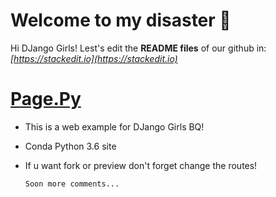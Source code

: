 # Welcome to my disaster 🖤

Hi DJango Girls! Lest's edit the **README files** of our github in: _[https://stackedit.io](https://stackedit.io)_

# [Page.Py](https://github.com/kvilla2/PyColombia)

- This is a web example for DJango Girls BQ! 

- Conda Python 3.6 site 

- If u want fork or preview don't forget change the routes! 

      Soon more comments...
     
